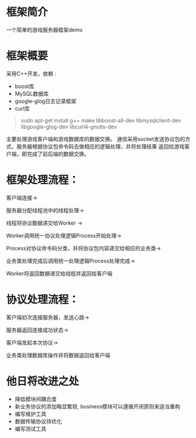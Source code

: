 # **框架简介**


一个简单的游戏服务器框架demo



# **框架概要**


采用C++开发，依赖 : 

- boost库
- MySQL数据库
- google-glog日志记录框架
- curl库

> sudo apt-get install g++ make libboost-all-dev libmysqlclient-dev libgoogle-glog-dev libcurl4-gnutls-dev

主要处理游戏客户端和游戏数据库的数据交换。
通信采用socket发送协议包的方式，服务器根据协议包命令码去做相应的逻辑处理，并将处理结果
返回给游戏客户端，即完成了前后端的数据交换。



# **框架处理流程：**


客户端连接→

服务器分配线程池中的线程处理→

线程将协议数据递交给Worker → 

Worker调用统一协议处理逻辑Process开始处理→ 

Process对协议命令码分类，并将协议包内容递交给相应的业务类→

业务类处理完成后调用统一处理逻辑Process处理完成→ 

Worker将返回数据递交给线程并返回给客户端



# **协议处理流程：**


客户端初次连接服务器，发送心跳→

服务器返回连接成功状态→

客户端发起本次协议→

业务类处理数据库操作并将数据返回给客户端



# **他日将改进之处**


- 降低模块间耦合度
- 新业务协议的添加略显繁琐, business模块可以遵循开闭原则来适当重构
- 编写维护工具
- 数据传输协议待优化
- 编写测试工具
